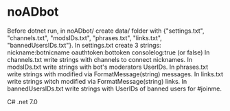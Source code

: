 # noADbot
Before dotnet run, in noADbot/ create data/ folder with {"settings.txt", "channels.txt", "modsIDs.txt", "phrases.txt", "links.txt", "bannedUsersIDs.txt"}.
In settings.txt create 3 strings:
nickname:botnicname
oauthtoken:bottoken
consolelog:true (or false)
In channels.txt write strings with channels to connect nicknames.
In modsIDs.txt write strings with bot's moderators UserIDs.
In phrases.txt write strings with modified via FormatMessage(string) messages.
In links.txt write strings witch modified via FormatMessage(string) links.
In bannedUsersIDs.txt write strings with UserIDs of banned users for #joinme.

C# .net 7.0
